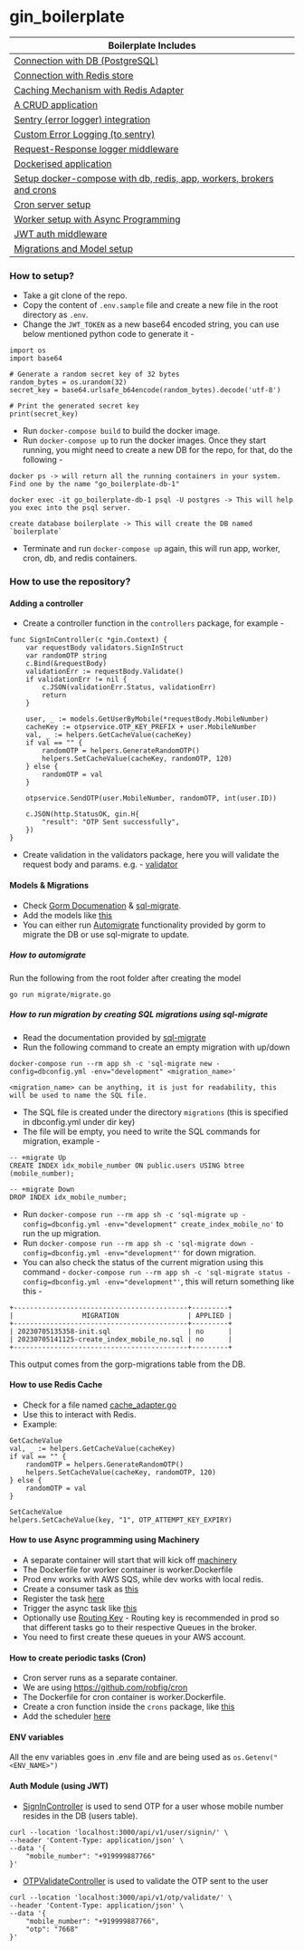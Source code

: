 # gin_boilerplate

| Boilerplate Includes |
|-----------------------|
| [Connection with DB (PostgreSQL)](https://github.com/cosmos-sajal/gin_boilerplate/blob/main/initializers/database.go#L22) |
| [Connection with Redis store](https://github.com/cosmos-sajal/gin_boilerplate/blob/main/initializers/redis.go#L17) |
| [Caching Mechanism with Redis Adapter](https://github.com/cosmos-sajal/gin_boilerplate/blob/main/helpers/cache_adapter.go) |
| [A CRUD application](https://github.com/cosmos-sajal/gin_boilerplate/blob/main/controllers/user_controller.go) |
| [Sentry (error logger) integration](https://github.com/cosmos-sajal/gin_boilerplate/blob/main/initializers/initialise_error_logger.go) |
| [Custom Error Logging (to sentry)](https://github.com/cosmos-sajal/gin_boilerplate/blob/main/errorlogger/error_logger.go) |
| [Request-Response logger middleware](https://github.com/cosmos-sajal/gin_boilerplate/blob/main/logger/logger_middleware.go#L56) |
| [Dockerised application](https://github.com/cosmos-sajal/gin_boilerplate/blob/main/Dockerfile) |
| [Setup docker-compose with db, redis, app, workers, brokers and crons](https://github.com/cosmos-sajal/gin_boilerplate/blob/main/docker-compose.yml) |
| [Cron server setup](https://github.com/cosmos-sajal/gin_boilerplate/blob/main/crons/initialise_cron.go) |
| [Worker setup with Async Programming](https://github.com/cosmos-sajal/gin_boilerplate/blob/main/initializers/connect_async_queue.go) |
| [JWT auth middleware](https://github.com/cosmos-sajal/gin_boilerplate/blob/main/services/auth/auth_service.go) |
| [Migrations and Model setup](https://github.com/cosmos-sajal/gin_boilerplate/blob/main/models/user.go) |

### How to setup?
- Take a git clone of the repo.
- Copy the content of `.env.sample` file and create a new file in the root directory as `.env`.
- Change the `JWT_TOKEN` as a new base64 encoded string, you can use below mentioned python code to generate it -
```
import os
import base64

# Generate a random secret key of 32 bytes
random_bytes = os.urandom(32)
secret_key = base64.urlsafe_b64encode(random_bytes).decode('utf-8')

# Print the generated secret key
print(secret_key)
```
- Run `docker-compose build` to build the docker image.
- Run `docker-compose up` to run the docker images. Once they start running, you might need to create a new DB for the repo, for that, do the following -
```
docker ps -> will return all the running containers in your system. Find one by the name "go_boilerplate-db-1"

docker exec -it go_boilerplate-db-1 psql -U postgres -> This will help you exec into the psql server.

create database boilerplate -> This will create the DB named `boilerplate`
```
- Terminate and run `docker-compose up` again, this will run app, worker, cron, db, and redis containers.

### How to use the repository?
#### Adding a controller
- Create a controller function in the `controllers` package, for example -
```
func SignInController(c *gin.Context) {
	var requestBody validators.SignInStruct
	var randomOTP string
	c.Bind(&requestBody)
	validationErr := requestBody.Validate()
	if validationErr != nil {
		c.JSON(validationErr.Status, validationErr)
		return
	}

	user, _ := models.GetUserByMobile(*requestBody.MobileNumber)
	cacheKey := otpservice.OTP_KEY_PREFIX + user.MobileNumber
	val, _ := helpers.GetCacheValue(cacheKey)
	if val == "" {
		randomOTP = helpers.GenerateRandomOTP()
		helpers.SetCacheValue(cacheKey, randomOTP, 120)
	} else {
		randomOTP = val
	}

	otpservice.SendOTP(user.MobileNumber, randomOTP, int(user.ID))

	c.JSON(http.StatusOK, gin.H{
		"result": "OTP Sent successfully",
	})
}
```
- Create validation in the validators package, here you will validate the request body and params. e.g. - [validator](https://github.com/cosmos-sajal/gin_boilerplate/blob/main/validators/auth_validator.go)

#### Models & Migrations
- Check [Gorm Documenation](https://gorm.io/docs/) & [sql-migrate](https://github.com/rubenv/sql-migrate).
- Add the models like [this](https://github.com/cosmos-sajal/gin_boilerplate/blob/main/models/user.go)
- You can either run [Automigrate](https://gorm.io/docs/migration.html) functionality provided by gorm to migrate the DB or use sql-migrate to update.
##### How to automigrate
Run the following from the root folder after creating the model
```
go run migrate/migrate.go
```
##### How to run migration by creating SQL migrations using sql-migrate
- Read the documentation provided by [sql-migrate](https://github.com/rubenv/sql-migrate)
- Run the following command to create an empty migration with up/down
```
docker-compose run --rm app sh -c 'sql-migrate new -config=dbconfig.yml -env="development" <migration_name>'

<migration_name> can be anything, it is just for readability, this will be used to name the SQL file.
```
- The SQL file is created under the directory `migrations` (this is specified in dbconfig.yml under dir key)
- The file will be empty, you need to write the SQL commands for migration, example -
```
-- +migrate Up
CREATE INDEX idx_mobile_number ON public.users USING btree (mobile_number);

-- +migrate Down
DROP INDEX idx_mobile_number;
```
- Run `docker-compose run --rm app sh -c 'sql-migrate up -config=dbconfig.yml -env="development" create_index_mobile_no'` to run the up migration.
- Run `docker-compose run --rm app sh -c 'sql-migrate down -config=dbconfig.yml -env="development"'` for down migration.
- You can also check the status of the current migration using this command - `docker-compose run --rm app sh -c 'sql-migrate status -config=dbconfig.yml -env="development"'`, this will return something like this -
```
+-------------------------------------------+---------+
|                 MIGRATION                 | APPLIED |
+-------------------------------------------+---------+
| 20230705135358-init.sql                   | no      |
| 20230705141125-create_index_mobile_no.sql | no      |
+-------------------------------------------+---------+
```
This output comes from the gorp-migrations table from the DB.

#### How to use Redis Cache
- Check for a file named [cache_adapter.go](https://github.com/cosmos-sajal/gin_boilerplate/blob/main/helpers/cache_adapter.go)
- Use this to interact with Redis.
- Example:
```
GetCacheValue
val, _ := helpers.GetCacheValue(cacheKey)
if val == "" {
	randomOTP = helpers.GenerateRandomOTP()
	helpers.SetCacheValue(cacheKey, randomOTP, 120)
} else {
	randomOTP = val
}

SetCacheValue
helpers.SetCacheValue(key, "1", OTP_ATTEMPT_KEY_EXPIRY)
```

#### How to use Async programming using Machinery
- A separate container will start that will kick off [machinery](https://github.com/RichardKnop/machinery)
- The Dockerfile for worker container is worker.Dockerfile
- Prod env works with AWS SQS, while dev works with local redis.
- Create a consumer task as [this](https://github.com/cosmos-sajal/gin_boilerplate/blob/main/tasks/send_otp.go)
- Register the task [here](https://github.com/cosmos-sajal/gin_boilerplate/blob/main/initializers/connect_async_queue.go#L65)
- Trigger the async task like [this](https://github.com/cosmos-sajal/gin_boilerplate/blob/main/services/otp/otp_service.go#L38)
- Optionally use [Routing Key](https://github.com/cosmos-sajal/gin_boilerplate/blob/main/services/otp/otp_service.go#L36) - Routing key is recommended in prod so that different tasks go to their respective Queues in the broker.
- You need to first create these queues in your AWS account.

#### How to create periodic tasks (Cron)
- Cron server runs as a separate container.
- We are using https://github.com/robfig/cron
- The Dockerfile for cron container is worker.Dockerfile.
- Create a cron function inside the `crons` package, like [this](https://github.com/cosmos-sajal/gin_boilerplate/blob/main/crons/cron1.go)
- Add the scheduler [here](https://github.com/cosmos-sajal/gin_boilerplate/blob/main/crons/initialise_cron.go#L11)

#### ENV variables
All the env variables goes in .env file and are being used as `os.Getenv("<ENV_NAME>")`

#### Auth Module (using JWT)
- [SignInController](https://github.com/cosmos-sajal/gin_boilerplate/blob/main/controllers/auth_controller.go#L14) is used to send OTP for a user whose mobile number resides in the DB (users table).
```
curl --location 'localhost:3000/api/v1/user/signin/' \
--header 'Content-Type: application/json' \
--data '{
    "mobile_number": "+919999887766"
}'
```
- [OTPValidateController](https://github.com/cosmos-sajal/gin_boilerplate/blob/main/controllers/otp_controller.go#L13) is used to validate the OTP sent to the user
```
curl --location 'localhost:3000/api/v1/otp/validate/' \
--header 'Content-Type: application/json' \
--data '{
    "mobile_number": "+919999887766",
    "otp": "7668"
}'
```
